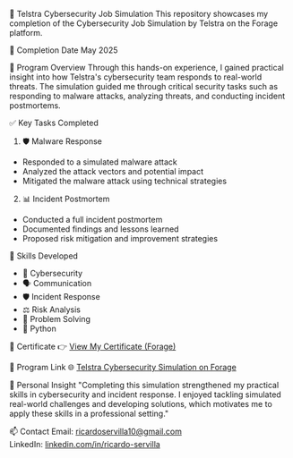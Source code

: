🔐 Telstra Cybersecurity Job Simulation
This repository showcases my completion of the Cybersecurity Job Simulation by Telstra on the Forage platform.

📅 Completion Date
May 2025

🧠 Program Overview
Through this hands-on experience, I gained practical insight into how Telstra's cybersecurity team responds to real-world threats. The simulation guided me through critical security tasks such as responding to malware attacks, analyzing threats, and conducting incident postmortems.

✅ Key Tasks Completed
1. 🛡️ Malware Response
- Responded to a simulated malware attack  
- Analyzed the attack vectors and potential impact  
- Mitigated the malware attack using technical strategies  

2. 📊 Incident Postmortem
- Conducted a full incident postmortem  
- Documented findings and lessons learned  
- Proposed risk mitigation and improvement strategies  

🧰 Skills Developed
- 🔐 Cybersecurity  
- 🗣️ Communication  
- 🛡️ Incident Response  
- ⚖️ Risk Analysis  
- 🧩 Problem Solving  
- 🐍 Python  

📜 Certificate
👉 [View My Certificate (Forage)](https://theforage.com/)

🔗 Program Link
🌐 [Telstra Cybersecurity Simulation on Forage](https://forage-uploads-prod.s3.amazonaws.com/completion-certificates/M6JGAwZ52SMusMEcK/RNhbu8QnDzthwynEf_M6JGAwZ52SMusMEcK_2a5j2u5aqp7mJmBZp_1748316299340_completion_certificate.pdf)

💬 Personal Insight
"Completing this simulation strengthened my practical skills in cybersecurity and incident response. I enjoyed tackling simulated real-world challenges and developing solutions, which motivates me to apply these skills in a professional setting."

📫 Contact
Email: ricardoservilla10@gmail.com  
LinkedIn: [linkedin.com/in/ricardo-servilla](https://www.linkedin.com/in/ricardo-servilla)
